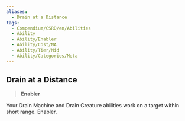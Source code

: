 ```yaml
---
aliases:
  - Drain at a Distance
tags:
  - Compendium/CSRD/en/Abilities
  - Ability
  - Ability/Enabler
  - Ability/Cost/NA
  - Ability/Tier/Mid
  - Ability/Categories/Meta
---
```

  
    
## Drain at a Distance    
>**Enabler**  
    
Your Drain Machine and Drain Creature abilities work on a target within short range. Enabler.